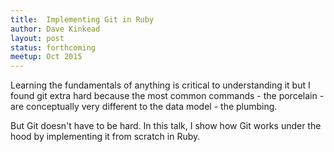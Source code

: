```yaml
---
title:  Implementing Git in Ruby
author: Dave Kinkead
layout: post
status: forthcoming
meetup: Oct 2015
---
```


Learning the fundamentals of anything is critical to understanding it but I found git extra hard because the most common commands - the porcelain - are conceptually very different to the data model - the plumbing.

But Git doesn't have to be hard.  In this talk, I show how Git works under the hood by implementing it from scratch in Ruby.